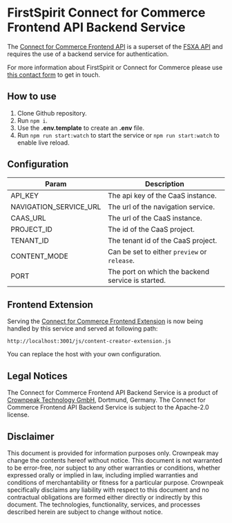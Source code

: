 # FirstSpirit Connect for Commerce Frontend API Backend Service

The [Connect for Commerce Frontend API](https://www.npmjs.com/package/fcecom-frontend-api) is a superset of the [FSXA API](https://www.npmjs.com/package/fsxa-api) and requires the use of a backend service for authentication.

For more information about FirstSpirit or Connect for Commerce please
use [this contact form](https://www.crownpeak.com/contact-us) to get in touch.

## How to use

1. Clone Github repository.
2. Run `npm i`.
3. Use the **.env.template** to create an **.env** file.
4. Run `npm run start:watch` to start the service or `npm run start:watch` to enable live reload.

## Configuration

| Param                  | Description                                          |
| ---------------------- | ---------------------------------------------------- |
| API_KEY                | The api key of the CaaS instance.                    |
| NAVIGATION_SERVICE_URL | The url of the navigation service.                   |
| CAAS_URL               | The url of the CaaS instance.                        |
| PROJECT_ID             | The id of the CaaS project.                          |
| TENANT_ID              | The tenant id of the CaaS project.                   |
| CONTENT_MODE           | Can be set to either `preview` or `release`.         |
| PORT                   | The port on which the backend service is started.    |

## Frontend Extension

Serving the [Connect for Commerce Frontend Extension](https://github.com/e-Spirit/fcecom-frontend-extension) is now being handled by this service and served at following path:

`http://localhost:3001/js/content-creator-extension.js`

You can replace the host with your own configuration.

## Legal Notices

The Connect for Commerce Frontend API Backend Service is a product of [Crownpeak Technology GmbH](https://www.crownpeak.com), Dortmund, Germany. The Connect for Commerce Frontend API Backend Service is subject to the Apache-2.0 license.

## Disclaimer

This document is provided for information purposes only. Crownpeak may change the contents hereof without notice. This document is not warranted to be error-free, nor subject to any other warranties or conditions, whether expressed orally or implied in law, including implied warranties and conditions of merchantability or fitness for a particular purpose. Crownpeak specifically disclaims any liability with respect to this document and no contractual obligations are formed either directly or indirectly by this document. The technologies, functionality, services, and processes described herein are subject to change without notice.